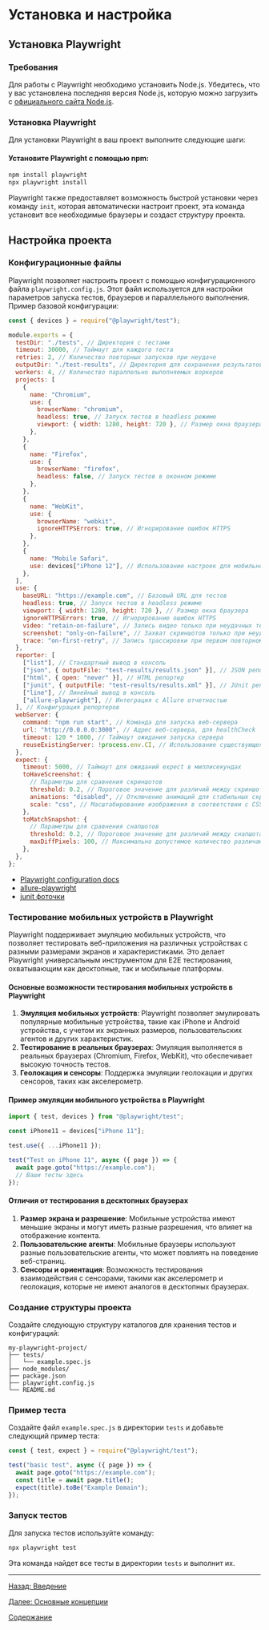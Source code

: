 # Установка и настройка

## Установка Playwright

### Требования

Для работы с Playwright необходимо установить Node.js. Убедитесь, что у вас установлена последняя версия Node.js, которую можно загрузить с [официального сайта Node.js](https://nodejs.org/).

### Установка Playwright

Для установки Playwright в ваш проект выполните следующие шаги:

#### Установите Playwright с помощью npm:

```bash
npm install playwright
npx playwright install
```

Playwright также предоставляет возможность быстрой установки через команду `init`, которая автоматически настроит проект, эта команда установит все необходимые браузеры и создаст структуру проекта.

## Настройка проекта

### Конфигурационные файлы

Playwright позволяет настроить проект с помощью конфигурационного файла `playwright.config.js`. Этот файл используется для настройки параметров запуска тестов, браузеров и параллельного выполнения. Пример базовой конфигурации:

```javascript
const { devices } = require("@playwright/test");

module.exports = {
  testDir: "./tests", // Директория с тестами
  timeout: 30000, // Таймаут для каждого теста
  retries: 2, // Количество повторных запусков при неудаче
  outputDir: "./test-results", // Директория для сохранения результатов тестов
  workers: 4, // Количество параллельно выполняемых воркеров
  projects: [
    {
      name: "Chromium",
      use: {
        browserName: "chromium",
        headless: true, // Запуск тестов в headless режиме
        viewport: { width: 1280, height: 720 }, // Размер окна браузера
      },
    },
    {
      name: "Firefox",
      use: {
        browserName: "firefox",
        headless: false, // Запуск тестов в оконном режиме
      },
    },
    {
      name: "WebKit",
      use: {
        browserName: "webkit",
        ignoreHTTPSErrors: true, // Игнорирование ошибок HTTPS
      },
    },
    {
      name: "Mobile Safari",
      use: devices["iPhone 12"], // Использование настроек для мобильного устройства
    },
  ],
  use: {
    baseURL: "https://example.com", // Базовый URL для тестов
    headless: true, // Запуск тестов в headless режиме
    viewport: { width: 1280, height: 720 }, // Размер окна браузера
    ignoreHTTPSErrors: true, // Игнорирование ошибок HTTPS
    video: "retain-on-failure", // Запись видео только при неудачных тестах
    screenshot: "only-on-failure", // Захват скриншотов только при неудачных тестах
    trace: "on-first-retry", // Запись трассировки при первом повторном запуске
  },
  reporter: [
    ["list"], // Стандартный вывод в консоль
    ["json", { outputFile: "test-results/results.json" }], // JSON репортер
    ["html", { open: "never" }], // HTML репортер
    ["junit", { outputFile: "test-results/results.xml" }], // JUnit репортер
    ["line"], // Линейный вывод в консоль
    ["allure-playwright"], // Интеграция с Allure отчетностью
  ], // Конфигурация репортеров
  webServer: {
    command: "npm run start", // Команда для запуска веб-сервера
    url: "http://0.0.0.0:3000", // Адрес веб-сервера, для healthCheck
    timeout: 120 * 1000, // Таймаут ожидания запуска сервера
    reuseExistingServer: !process.env.CI, // Использование существующего сервера если тот существует, иначе запуск
  },
  expect: {
    timeout: 5000, // Таймаут для ожиданий expect в миллисекундах
    toHaveScreenshot: {
      // Параметры для сравнения скриншотов
      threshold: 0.2, // Пороговое значение для различий между скриншотами
      animations: "disabled", // Отключение анимаций для стабильных скриншотов
      scale: "css", // Масштабирование изображения в соответствии с CSS
    },
    toMatchSnapshot: {
      // Параметры для сравнения снапшотов
      threshold: 0.2, // Пороговое значение для различий между снапшотами
      maxDiffPixels: 100, // Максимально допустимое количество различающихся пикселей
    },
  },
};
```

- [Playwright configuration docs](https://playwright.dev/docs/test-configuration)
- [allure-playwright](https://allurereport.org/docs/playwright/)
- [junit фоточки](../assets/junit.md)

### Тестирование мобильных устройств в Playwright

Playwright поддерживает эмуляцию мобильных устройств, что позволяет тестировать веб-приложения на различных устройствах с разными размерами экранов и характеристиками. Это делает Playwright универсальным инструментом для E2E тестирования, охватывающим как десктопные, так и мобильные платформы.

#### Основные возможности тестирования мобильных устройств в Playwright

1. **Эмуляция мобильных устройств**: Playwright позволяет эмулировать популярные мобильные устройства, такие как iPhone и Android устройства, с учетом их экранных размеров, пользовательских агентов и других характеристик.
2. **Тестирование в реальных браузерах**: Эмуляция выполняется в реальных браузерах (Chromium, Firefox, WebKit), что обеспечивает высокую точность тестов.
3. **Геолокация и сенсоры**: Поддержка эмуляции геолокации и других сенсоров, таких как акселерометр.

#### Пример эмуляции мобильного устройства в Playwright

```typescript
import { test, devices } from "@playwright/test";

const iPhone11 = devices["iPhone 11"];

test.use({ ...iPhone11 });

test("Test on iPhone 11", async ({ page }) => {
  await page.goto("https://example.com");
  // Ваши тесты здесь
});
```

#### Отличия от тестирования в десктопных браузерах

1. **Размер экрана и разрешение**: Мобильные устройства имеют меньшие экраны и могут иметь разные разрешения, что влияет на отображение контента.
2. **Пользовательские агенты**: Мобильные браузеры используют разные пользовательские агенты, что может повлиять на поведение веб-страниц.
3. **Сенсоры и ориентация**: Возможность тестирования взаимодействия с сенсорами, такими как акселерометр и геолокация, которые не имеют аналогов в десктопных браузерах.

### Создание структуры проекта

Создайте следующую структуру каталогов для хранения тестов и конфигураций:

```
my-playwright-project/
├── tests/
│   └── example.spec.js
├── node_modules/
├── package.json
├── playwright.config.js
└── README.md
```

### Пример теста

Создайте файл `example.spec.js` в директории `tests` и добавьте следующий пример теста:

```javascript
const { test, expect } = require("@playwright/test");

test("basic test", async ({ page }) => {
  await page.goto("https://example.com");
  const title = await page.title();
  expect(title).toBe("Example Domain");
});
```

### Запуск тестов

Для запуска тестов используйте команду:

```bash
npx playwright test
```

Эта команда найдет все тесты в директории `tests` и выполнит их.

---

[Назад: Введение](../sections/1_introduction.md)

[Далее: Основные концепции](../sections/3_core_concepts.md)

[Содержание](../sections.md)
